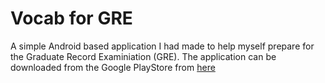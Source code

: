 # Vocab for GRE 

A simple Android based application I had made to help myself prepare for the Graduate Record Examiniation (GRE). The application can be downloaded from the Google PlayStore from [here](https://play.google.com/store/apps/details?id=wordsforgre.landing)
